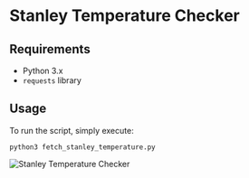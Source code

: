 # Stanley Temperature Checker

## Requirements

- Python 3.x
- `requests` library

## Usage

To run the script, simply execute:

```
python3 fetch_stanley_temperature.py
```
![Stanley Temperature Checker](images/stanley_temperature_chart.png)
